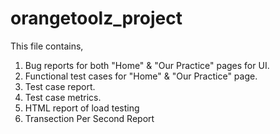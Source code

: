 # orangetoolz_project
This file contains,
1. Bug reports for both "Home" & "Our Practice" pages for UI.
2. Functional test cases for "Home" & "Our Practice" page.
3. Test case report.
4. Test case metrics.
5. HTML report of load testing
6. Transection Per Second Report
